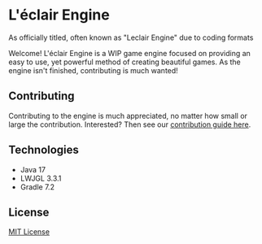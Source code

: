 # L'éclair Engine
As officially titled, often known as "Leclair Engine" due to coding formats

Welcome!
L'éclair Engine is a WIP game engine focused on providing an easy to use, yet powerful method of creating beautiful games. 
As the engine isn't finished, contributing is much wanted! 

## Contributing
Contributing to the engine is much appreciated, no matter how small or large the contribution. Interested? Then see our [contribution guide here](https://github.com/Licone7/Leclair-Engine/blob/main/CONTRIBUTING.md).

## Technologies
- Java 17
- LWJGL 3.3.1
- Gradle 7.2

## License
[MIT License](https://github.com/Licone7/Leclair-Engine/blob/main/LICENSE)
